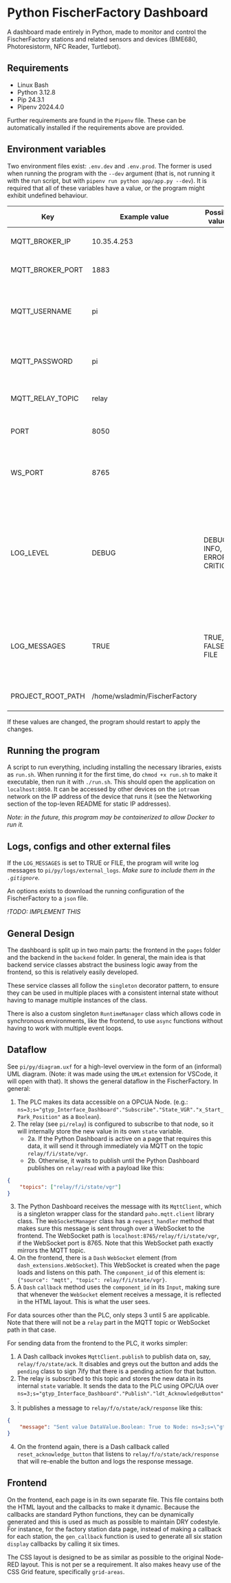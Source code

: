 # Python FischerFactory Dashboard

A dashboard made entirely in Python, made to monitor and control the FischerFactory stations and related sensors and devices (BME680, Photoresistorm, NFC Reader, Turtlebot). 

## Requirements

- Linux Bash
- Python 3.12.8
- Pip 24.3.1
- Pipenv 2024.4.0

Further requirements are found in the `Pipenv` file. These can be automatically installed if the requirements above are provided. 

## Environment variables

Two environment files exist: `.env.dev` and `.env.prod`. The former is used when running the program with the `--dev` argument (that is, not running it with the run script, but with `pipenv run python app/app.py --dev`). It is required that all of these variables have a value, or the program might exhibit undefined behaviour.

Key | Example value | Possible values | Explanation
|-|-|-|-|
MQTT_BROKER_IP | 10.35.4.253 | | IP address of the TXT broker on the `iotroam` network.
MQTT_BROKER_PORT | 1883 | |  Port of the TXT broker on the `iotroam` network.
MQTT_USERNAME | pi | | Username that the dashboard program uses to establish the MQTT connection with the broker.
MQTT_PASSWORD | pi | | Password that the dashboard program uses to establish the MQTT connection.
MQTT_RELAY_TOPIC | relay | | Topic that the PLC Relay functions on (see `pi/py/relay`).
PORT | 8050 | | Port that the dashboard will be accessible on for users.
WS_PORT | 8765 | | WebSocket port that the dashboard uses to send data to the frontend callbacks.
LOG_LEVEL | DEBUG | DEBUG, INFO, ERROR, CRITICAL | The minimum level of importance a log message must have to be shown. For example, if set to INFO (recommended for production), it will display INFO, ERROR and CRITICAL messages, but not DEBUG messages.
LOG_MESSAGES | TRUE | TRUE, FALSE, FILE | Log *incoming* MQTT and OPCUA messages. Setting this to TRUE generates a *lot* of logs. If set to FILE, it will only log to `logs/external_logs`.
PROJECT_ROOT_PATH | /home/wsladmin/FischerFactory | | This value is inserted/updated by the `run.sh` script. 

If these values are changed, the program should restart to apply the changes. 

## Running the program

A script to run everything, including installing the necessary libraries, exists as `run.sh`. When running it for the first time, do `chmod +x run.sh` to make it executable, then run it with `./run.sh`. This should open the application on `localhost:8050`. It can be accessed by other devices on the `iotroam` network on the IP address of the device that runs it (see the Networking section of the top-leven README for static IP addresses).

*Note: in the future, this program may be containerized to allow Docker to run it.*

## Logs, configs and other external files

If the `LOG_MESSAGES` is set to TRUE or FILE, the program will write log messages to `pi/py/logs/external_logs`. *Make sure to include them in the `.gitignore`.*

An options exists to download the running configuration of the FischerFactory to a `json` file. 

*!TODO: IMPLEMENT THIS*

## General Design

The dashboard is split up in two main parts: the frontend in the `pages` folder and the backend in the `backend` folder. In general, the main idea is that backend service classes abstract the business logic away from the frontend, so this is relatively easily developed. 

These service classes all follow the `singleton` decorator pattern, to ensure they can be used in multiple places with a consistent internal state without having to manage multiple instances of the class. 

There is also a custom singleton `RuntimeManager` class which allows code in synchronous environments, like the frontend, to use `async` functions without having to work with multiple event loops.

## Dataflow

See `pi/py/diagram.uxf` for a high-level overview in the form of an (informal) UML diagram. (Note: it was made using the `UMLet` extension for VSCode, it will open with that). It shows the general dataflow in the FischerFactory. In general:

1. The PLC makes its data accessible on a OPCUA Node. (e.g.: `ns=3;s="gtyp_Interface_Dashboard"."Subscribe"."State_VGR"."x_Start_Park_Position"` as a `Boolean`).
2. The relay (see `pi/relay`) is configured to subscribe to that node, so it will internally store the new value in its own `state` variable. 
   - 2a. If the Python Dashboard is active on a page that requires this data, it will send it through immediately via MQTT on the topic `relay/f/i/state/vgr`.
   - 2b. Otherwise, it waits to publish until the Python Dashboard publishes on `relay/read` with a payload like this:
```json
{
    "topics": ["relay/f/i/state/vgr"]
}
```
3. The Python Dashboard receives the message with its `MqttClient`, which is a singleton wrapper class for the standard `paho.mqtt.client` library class. The `WebSocketManager` class has a `request_handler` method that makes sure this message is sent through over a WebSocket to the frontend. The WebSocket path is `localhost:8765/relay/f/i/state/vgr`, if the WebSocket port is 8765. Note that this WebSocket path exactly mirrors the MQTT topic. 
4. On the frontend, there is a `Dash` `WebSocket` element (from `dash_extensions.WebSocket`). This WebSocket is created when the page loads and listens on this path. The `component_id` of this element is: `{"source": "mqtt", "topic": relay/f/i/state/vgr}`.
5. A `Dash` `callback` method uses the `component_id` in its `Input`, making sure that whenever the `WebSocket` element receives a message, it is reflected in the HTML layout. This is what the user sees.

For data sources other than the PLC, only steps 3 until 5 are applicable. Note that there will not be a `relay` part in the MQTT topic or WebSocket path in that case.

For sending data from the frontend to the PLC, it works simpler:

1. A Dash callback invokes `MqttClient.publish` to publish data on, say, `relay/f/o/state/ack`. It disables and greys out the button and adds the `pending` class to sign 7ify that there is a pending action for that button.
2. The relay is subscribed to this topic and stores the new data in its internal `state` variable. It sends the data to the PLC using OPC/UA over `ns=3;s="gtyp_Interface_Dashboard"."Publish"."ldt_AcknowledgeButton"`. 
3. It publishes a message to `relay/f/o/state/ack/response` like this: 
```json
{
    "message": "Sent value DataValue.Boolean: True to Node: ns=3;s=\"gtyp_Interface_Dashboard\".\"Publish\".\"ldt_AcknowledgeButton\""
}
```
4. On the frontend again, there is a Dash callback called `reset_acknowledge_button` that listens to `relay/f/o/state/ack/response` that will re-enable the button and logs the response message.

## Frontend

On the frontend, each page is in its own separate file. This file contains both the HTML layout and the callbacks to make it dynamic. Because the callbacks are standard Python functions, they can be dynamically generated and this is used as much as possible to maintain DRY codestyle. For instance, for the factory station data page, instead of making a callback for each station, the `gen_callback` function is used to generate all six station `display` callbacks by calling it six times. 

The CSS layout is designed to be as similar as possible to the original Node-RED layout. This is not per se a requirement. It also makes heavy use of the CSS Grid feature, specifically `grid-areas`. 